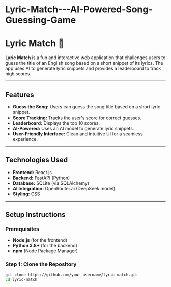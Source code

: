 # Lyric-Match---AI-Powered-Song-Guessing-Game

# Lyric Match 🎵

**Lyric Match** is a fun and interactive web application that challenges users to guess the title of an English song based on a short snippet of its lyrics. The app uses AI to generate lyric snippets and provides a leaderboard to track high scores.

---

## Features

- **Guess the Song:** Users can guess the song title based on a short lyric snippet.
- **Score Tracking:** Tracks the user's score for correct guesses.
- **Leaderboard:** Displays the top 10 scores.
- **AI-Powered:** Uses an AI model to generate lyric snippets.
- **User-Friendly Interface:** Clean and intuitive UI for a seamless experience.

---

## Technologies Used

- **Frontend:** React.js
- **Backend:** FastAPI (Python)
- **Database:** SQLite (via SQLAlchemy)
- **AI Integration:** OpenRouter.ai (DeepSeek model)
- **Styling:** CSS

---

## Setup Instructions

### Prerequisites

- **Node.js** (for the frontend)
- **Python 3.8+** (for the backend)
- **npm** (Node Package Manager)

### Step 1: Clone the Repository

```bash
git clone https://github.com/your-username/lyric-match.git
cd lyric-match
